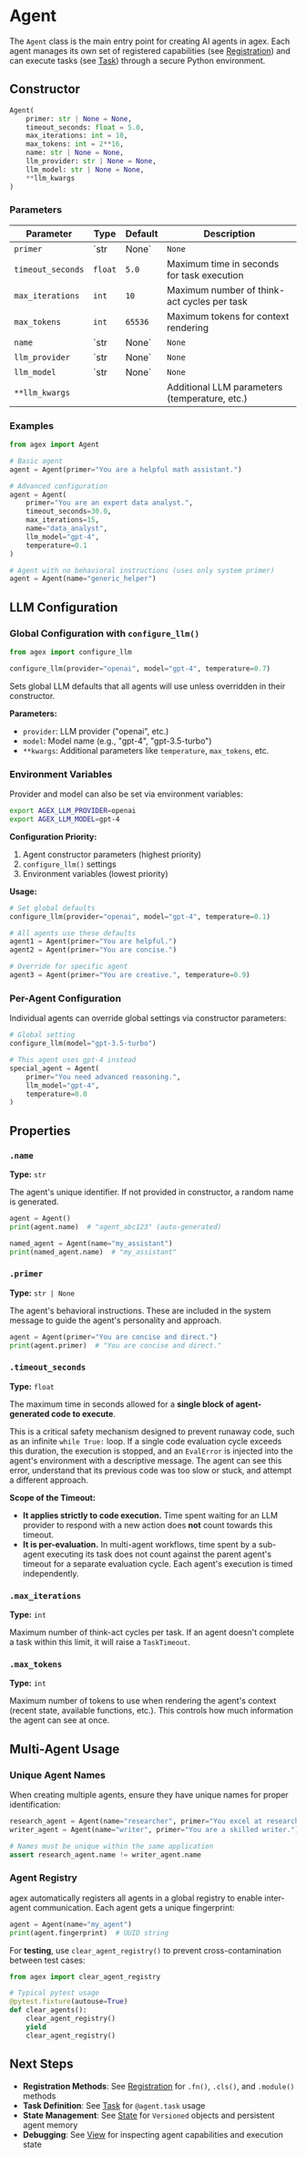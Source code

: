 # Agent

The `Agent` class is the main entry point for creating AI agents in agex. Each agent manages its own set of registered capabilities (see [Registration](registration.md)) and can execute tasks (see [Task](task.md)) through a secure Python environment.

## Constructor

```python
Agent(
    primer: str | None = None,
    timeout_seconds: float = 5.0,
    max_iterations: int = 10,
    max_tokens: int = 2**16,
    name: str | None = None,
    llm_provider: str | None = None,
    llm_model: str | None = None,
    **llm_kwargs
)
```

### Parameters

| Parameter | Type | Default | Description |
|-----------|------|---------|-------------|
| `primer` | `str | None` | `None` | Instructions that guide the agent's behavior and personality |
| `timeout_seconds` | `float` | `5.0` | Maximum time in seconds for task execution |
| `max_iterations` | `int` | `10` | Maximum number of think-act cycles per task |
| `max_tokens` | `int` | `65536` | Maximum tokens for context rendering |
| `name` | `str | None` | `None` | Unique identifier for the agent (auto-generated if not provided) |
| `llm_provider` | `str | None` | `None` | LLM provider override (falls back to environment config) |
| `llm_model` | `str | None` | `None` | LLM model override (falls back to environment config) |
| `**llm_kwargs` | | | Additional LLM parameters (temperature, etc.) |

### Examples

```python
from agex import Agent

# Basic agent
agent = Agent(primer="You are a helpful math assistant.")

# Advanced configuration
agent = Agent(
    primer="You are an expert data analyst.",
    timeout_seconds=30.0,
    max_iterations=15,
    name="data_analyst",
    llm_model="gpt-4",
    temperature=0.1
)

# Agent with no behavioral instructions (uses only system primer)
agent = Agent(name="generic_helper")
```

## LLM Configuration

### Global Configuration with `configure_llm()`

```python
from agex import configure_llm

configure_llm(provider="openai", model="gpt-4", temperature=0.7)
```

Sets global LLM defaults that all agents will use unless overridden in their constructor.

**Parameters:**
- `provider`: LLM provider ("openai", etc.)
- `model`: Model name (e.g., "gpt-4", "gpt-3.5-turbo")  
- `**kwargs`: Additional parameters like `temperature`, `max_tokens`, etc.

### Environment Variables

Provider and model can also be set via environment variables:

```bash
export AGEX_LLM_PROVIDER=openai
export AGEX_LLM_MODEL=gpt-4
```

**Configuration Priority:**
1. Agent constructor parameters (highest priority)
2. `configure_llm()` settings
3. Environment variables (lowest priority)

**Usage:**
```python
# Set global defaults
configure_llm(provider="openai", model="gpt-4", temperature=0.1)

# All agents use these defaults
agent1 = Agent(primer="You are helpful.")
agent2 = Agent(primer="You are concise.")

# Override for specific agent
agent3 = Agent(primer="You are creative.", temperature=0.9)
```

### Per-Agent Configuration

Individual agents can override global settings via constructor parameters:

```python
# Global setting
configure_llm(model="gpt-3.5-turbo")

# This agent uses gpt-4 instead
special_agent = Agent(
    primer="You need advanced reasoning.",
    llm_model="gpt-4",
    temperature=0.0
)
```

## Properties

### `.name`
**Type:** `str`

The agent's unique identifier. If not provided in constructor, a random name is generated.

```python
agent = Agent()
print(agent.name)  # "agent_abc123" (auto-generated)

named_agent = Agent(name="my_assistant")
print(named_agent.name)  # "my_assistant"
```

### `.primer`
**Type:** `str | None`

The agent's behavioral instructions. These are included in the system message to guide the agent's personality and approach.

```python
agent = Agent(primer="You are concise and direct.")
print(agent.primer)  # "You are concise and direct."
```

### `.timeout_seconds`
**Type:** `float`

The maximum time in seconds allowed for a **single block of agent-generated code to execute**.

This is a critical safety mechanism designed to prevent runaway code, such as an infinite `while True:` loop. If a single code evaluation cycle exceeds this duration, the execution is stopped, and an `EvalError` is injected into the agent's environment with a descriptive message. The agent can see this error, understand that its previous code was too slow or stuck, and attempt a different approach.

**Scope of the Timeout:**

*   **It applies strictly to code execution.** Time spent waiting for an LLM provider to respond with a new action does **not** count towards this timeout.
*   **It is per-evaluation.** In multi-agent workflows, time spent by a sub-agent executing its task does not count against the parent agent's timeout for a separate evaluation cycle. Each agent's execution is timed independently.

### `.max_iterations`
**Type:** `int`

Maximum number of think-act cycles per task. If an agent doesn't complete a task within this limit, it will raise a `TaskTimeout`.

### `.max_tokens`
**Type:** `int`

Maximum number of tokens to use when rendering the agent's context (recent state, available functions, etc.). This controls how much information the agent can see at once.

## Multi-Agent Usage

### Unique Agent Names

When creating multiple agents, ensure they have unique names for proper identification:

```python
research_agent = Agent(name="researcher", primer="You excel at research.")
writer_agent = Agent(name="writer", primer="You are a skilled writer.")

# Names must be unique within the same application
assert research_agent.name != writer_agent.name
```

### Agent Registry

agex automatically registers all agents in a global registry to enable inter-agent communication. Each agent gets a unique fingerprint:

```python
agent = Agent(name="my_agent")
print(agent.fingerprint)  # UUID string
```

For **testing**, use `clear_agent_registry()` to prevent cross-contamination between test cases:

```python
from agex import clear_agent_registry

# Typical pytest usage
@pytest.fixture(autouse=True)
def clear_agents():
    clear_agent_registry()
    yield
    clear_agent_registry()
```

## Next Steps

- **Registration Methods**: See [Registration](registration.md) for `.fn()`, `.cls()`, and `.module()` methods
- **Task Definition**: See [Task](task.md) for `@agent.task` usage
- **State Management**: See [State](state.md) for `Versioned` objects and persistent agent memory
- **Debugging**: See [View](view.md) for inspecting agent capabilities and execution state 